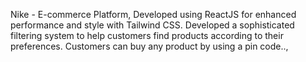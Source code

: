 Nike - E-commerce Platform, Developed using ReactJS for enhanced performance and style with Tailwind CSS. Developed a sophisticated filtering system to help customers find products according to their preferences. Customers can buy any product by using a pin code.., 
